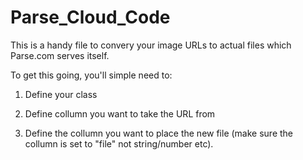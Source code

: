 # Parse_Cloud_Code

This is a handy file to convery your image URLs to actual files which Parse.com serves itself.

To get this going, you'll simple need to:

1. Define your class

2. Define collumn you want to take the URL from

3. Define the collumn you want to place the new file (make sure the collumn is set to "file" not string/number etc).

